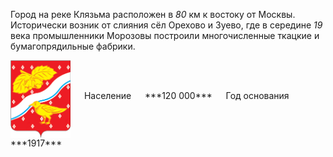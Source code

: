 <!--2021-11-06 01:56:04-->
Город на реке Клязьма расположен в *80* км к востоку от Москвы.
Исторически возник от слияния сёл Орехово и Зуево, где в середине *19* века промышленники Морозовы
построили многочисленные ткацкие и бумагопрядильные фабрики. 

<span class="dt">
  <img src="Orehovo-Zuevo.png" align="middle" width="96px"> &emsp; 
<span class="dtc">
  Население &emsp; ***120 000*** &emsp;
  Год основания &emsp; ***1917***
</span>
</span>